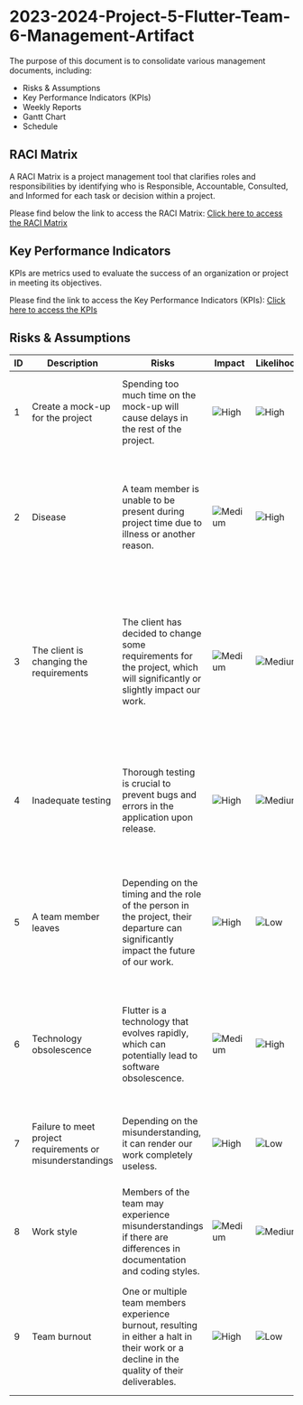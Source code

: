 # 2023-2024-Project-5-Flutter-Team-6-Management-Artifact

The purpose of this document is to consolidate various management documents, including:

- Risks & Assumptions
- Key Performance Indicators (KPIs)
- Weekly Reports
- Gantt Chart
- Schedule

## RACI Matrix

A RACI Matrix is a project management tool that clarifies roles and responsibilities by identifying who is Responsible, Accountable, Consulted, and Informed for each task or decision within a project.

Please find below the link to access the RACI Matrix: 
[Click here to access the RACI Matrix](https://docs.google.com/spreadsheets/d/10ZbWIpqn-2SadDrWjFHDADPKnfyFeKjgmvkHfTlshJc/edit?usp=sharing)

## Key Performance Indicators

KPIs are metrics used to evaluate the success of an organization or project in meeting its objectives.

Please find the link to access the Key Performance Indicators (KPIs):
[Click here to access the KPIs](https://docs.google.com/spreadsheets/d/1_NtD3N7J1JXPJ5G0PueC0aTPjuULL5pNOoYmKntFY4M/edit?usp=sharing)

## Risks & Assumptions

| ID  | Description                                                                                         | Risks                                                                                                                | Impact | Likelihood | Solution                                                                                                                                      |
| --- | --------------------------------------------------------------------------------------------------- | -------------------------------------------------------------------------------------------------------------------- | ------ | ---------- | --------------------------------------------------------------------------------------------------------------------------------------------- |
| 1 | Create a mock-up for the project | Spending too much time on the mock-up will cause delays in the rest of the project. | ![High](https://img.shields.io/badge/High-bb2124) | ![High](https://img.shields.io/badge/High-bb2124) | Divide the team so that some members work on the mock-up while the others focus on different tasks. |
| 2 | Disease | A team member is unable to be present during project time due to illness or another reason. | ![Medium](https://img.shields.io/badge/Medium-e6b400) | ![High](https://img.shields.io/badge/High-bb2124) | The team member will be able to work remotely by communicating through "Slack", our primary means of communication for this project. |
| 3 | The client is changing the requirements | The client has decided to change some requirements for the project, which will significantly or slightly impact our work. | ![Medium](https://img.shields.io/badge/Medium-e6b400) | ![Medium](https://img.shields.io/badge/Medium-e6b400) | Communicate frequently with the client to understand their new requirements. Then, on our side, try to avoid redoing any "unnecessary" work that was already completed. | 
| 4 | Inadequate testing | Thorough testing is crucial to prevent bugs and errors in the application upon release. | ![High](https://img.shields.io/badge/High-bb2124) | ![Medium](https://img.shields.io/badge/Medium-e6b400) | Regularly conducting tests using a structured process and ensuring that every functionality is reviewed after implementation. | 
| 5 | A team member leaves | Depending on the timing and the role of the person in the project, their departure can significantly impact the future of our work. | ![High](https://img.shields.io/badge/High-bb2124) | ![Low](https://img.shields.io/badge/Low-0b6623) | Distribute the tasks of the departing member among the team based on who is the furthest along in their progress compared to others. |
| 6 | Technology obsolescence | Flutter is a technology that evolves rapidly, which can potentially lead to software obsolescence. | ![Medium](https://img.shields.io/badge/Medium-e6b400) | ![High](https://img.shields.io/badge/High-bb2124) | Track the evolution of the technology in parallel and regularly review the software to ensure it remains up-to-date. |
| 7 | Failure to meet project requirements or misunderstandings | Depending on the misunderstanding, it can render our work completely useless. | ![High](https://img.shields.io/badge/High-bb2124) | ![Low](https://img.shields.io/badge/Low-0b6623) | Stay calm and rework the project by attempting to salvage any salvageable features. |
| 8 | Work style | Members of the team may experience misunderstandings if there are differences in documentation and coding styles. | ![Medium](https://img.shields.io/badge/Medium-e6b400) | ![Medium](https://img.shields.io/badge/Medium-e6b400) | Establish the style and coding conventions to be used in advance. |
| 9 | Team burnout | One or multiple team members experience burnout, resulting in either a halt in their work or a decline in the quality of their deliverables. | ![High](https://img.shields.io/badge/High-bb2124) | ![Low](https://img.shields.io/badge/Low-0b6623) | Do not leave the member(s) alone and provide support by offering mental assistance, aiding with their tasks, and offering advice. |